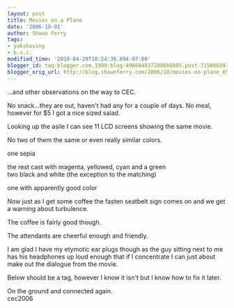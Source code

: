 ```yaml
---
layout: post
title: Movies on a Plane
date: '2006-10-01'
author: Shawn Ferry
tags:
- yakshaving
- b.s.c.
modified_time: '2010-04-29T10:24:36.894-07:00'
blogger_id: tag:blogger.com,1999:blog-496684037280688885.post-7150869936179837448
blogger_orig_url: http://blog.shawnferry.com/2006/10/movies-on-plane_6971.html
---
```


...and other observations on the way to CEC.  
  
No snack...they are out, haven't had any for a couple of days. No meal,
however for $5 I got a nice sized salad.  
  
Looking up the asile I can see 11 LCD screens showing the same movie.  
  
No two of them the same or even really similar colors.  
  
one sepia  
  
the rest cast with magenta, yellowed, cyan and a green  
two black and white (the exception to the matching)  
  
one with apparently good color  
  
Now just as I get some coffee the fasten seatbelt sign comes on and we get a
warning about turbulence.  
  
The coffee is fairly good though.  
  
The attendants are cheerful enough and friendly.  
  
I am glad I have my etymotic ear plugs though as the guy sitting next to me
has his headphones up loud enough that if I concentrate I can just about make
out the dialogue from the movie.  
  
Below should be a tag, however I know it isn't but I know how to fix it later.  
  
On the ground and connected again.  
cec2006  

